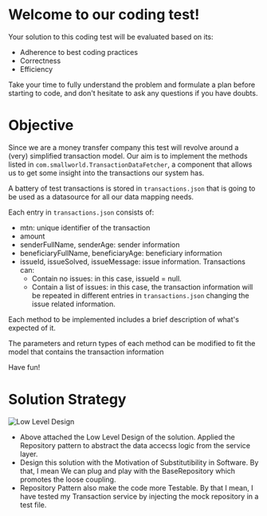 # Welcome to our coding test!

Your solution to this coding test will be evaluated based on its:
 * Adherence to best coding practices
 * Correctness
 * Efficiency

Take your time to fully understand the problem and formulate a plan before starting to code, and don't hesitate to ask any questions if you have doubts.

# Objective

Since we are a money transfer company this test will revolve around a (very) simplified transaction model. Our aim is to implement the methods listed in `com.smallworld.TransactionDataFetcher`, a component that allows us to get some insight into the transactions our system has.

A battery of test transactions is stored in `transactions.json` that is going to be used as a datasource for all our data mapping needs.

Each entry in `transactions.json` consists of:
 * mtn: unique identifier of the transaction
 * amount
 * senderFullName, senderAge: sender information
 * beneficiaryFullName, beneficiaryAge: beneficiary information
 * issueId, issueSolved, issueMessage: issue information. Transactions can:
   * Contain no issues: in this case, issueId = null.
   * Contain a list of issues: in this case, the transaction information will be repeated in different entries in `transactions.json` changing the issue related information.

Each method to be implemented includes a brief description of what's expected of it.

The parameters and return types of each method can be modified to fit the model that contains the transaction information

Have fun!


# Solution Strategy 
![Low Level Design](https://github.com/AbdulSamadOffical/SMTest/assets/96175494/77b0e060-434f-4f94-9831-8027fa157072)

- Above attached the Low Level Design of the solution. Applied the Repository pattern to abstract the data accecss logic from the service layer. 
- Design this solution with the Motivation of Substitutibility in Software. By that, I mean We can plug and play with the BaseRepository which promotes the loose coupling.
- Repository Pattern also make the code more Testable. By that I mean, I have tested my Transaction service by injecting the mock repository in a test file. 
  
